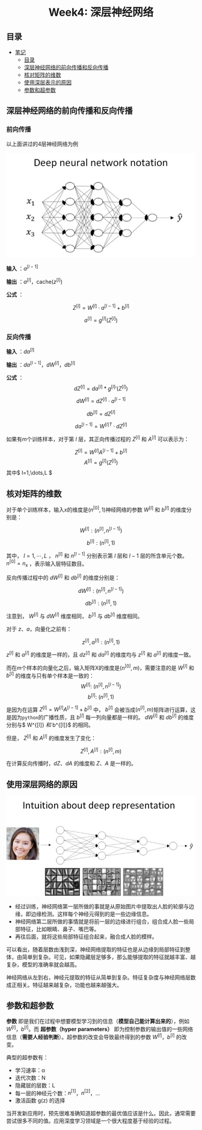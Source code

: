 <h1 align="center">Week4: 深层神经网络</h1>

## 目录 

* [笔记](#笔记)
   * [目录](#目录)
   * [深层神经网络的前向传播和反向传播](#深层神经网络的前向传播和反向传播)
   * [核对矩阵的维数](#核对矩阵的维数)
   * [使用深层表示的原因](#使用深层表示的原因)
   * [参数和超参数](#参数和超参数)

## 深层神经网络的前向传播和反向传播

### 前向传播

以上面讲过的4层神经网络为例

![](https://raw.githubusercontent.com/catchy666/Coursera-Deep-Learning-Andrew-Ng/main/c1-Neural%20Networks%20and%20Deep%20Learning/week4/tmp_imgs/02.jpg)

**输入** ：$a^{[l-1]}$

**输出** ：$a^{[l]}$，cache($z^{[l]}$)

**公式** ：

$$
Z^{[l]}=W^{[l]}\cdot a^{[l-1]}+b^{[l]}
$$

$$
a^{[l]}=g^{[l]}(Z^{[l]})
$$

### 反向传播

**输入** ：$da^{[l]}$

**输出** ：$da^{[l-1]}$，$dW^{[l]}$，$db^{[l]}$

**公式** ：
$$
dZ^{[l]}=da^{[l]} * g^{[l]}{'}(Z^{[l]})
$$

$$
dW^{[l]}=dZ^{[l]}\cdot a^{[l-1]}
$$

$$
db^{[l]}=dZ^{[l]}
$$

$$
da^{[l-1]}=W^{[l]T}\cdot dZ^{[l]}
$$

如果有$m$个训练样本，对于第 $l$ 层，其正向传播过程的 $Z^{[l]}$ 和 $A^{[l]}$ 可以表示为：

$$
Z^{[l]}=W^{[l]}A^{[l-1]}+b^{[l]}
$$
$$
A^{[l]}=g^{[l]}(Z^{[l]})
$$
其中$ l=1,\dots,L $

## 核对矩阵的维数
对于单个训练样本，输入$x$的维度是$(n^{[0]},1)$神经网络的参数 $W^{[l]}$ 和 $b^{[l]}$ 的维度分别是：

$$
W^{[l]}: (n^{[l]}, n^{[l-1]})
$$

$$
b^{[l]}: (n^{[l]}, 1)
$$

其中， $l=1,\cdots,L$ ， $n^{[l]}$ 和 $n^{[l-1]}$ 分别表示第 $l$ 层和 $l-1$ 层的所含单元个数。 $n^{[0]}=n_x$ ，表示输入层特征数目。

反向传播过程中的 $dW^{[l]}$ 和 $db^{[l]}$ 的维度分别是：

$$
dW^{[l]}: (n^{[l]}, n^{[l-1]})
$$

$$
db^{[l]}: (n^{[l]}, 1)
$$

注意到， $W^{[l]}$ 与 $dW^{[l]}$ 维度相同， $b^{[l]}$ 与 $db^{[l]}$ 维度相同。

对于 $z$、$a$，向量化之前有：

$$
z^{[l]}, a^{[l]}: (n^{[l]}, 1)
$$

$z^{[l]}$ 和 $a^{[l]}$ 的维度是一样的，且 $dz^{[l]}$ 和 $da^{[l]}$ 的维度均与 $z^{[l]}$ 和 $a^{[l]}$ 的维度一致。

而在$m$个样本的向量化之后，输入矩阵X的维度是$(n^{[0]},m)$，需要注意的是 $W^{[l]}$ 和 $b^{[l]}$ 的维度与只有单个样本是一致的：
$$
W^{[l]}:\ (n^{[l]},n^{[l-1]})
$$
$$
b^{[l]}:\ (n^{[l]},1)
$$

是因为在运算 $Z^{[l]}=W^{[l]}A^{[l-1]}+b^{[l]}$ 中， $b^{[l]}$ 会被当成$(n^{[l]},m)$矩阵进行运算，这是因为`python`的广播性质，且 $b^{[l]}$ 每一列向量都是一样的。 $dW^{[l]}$ 和 $db^{[l]}$ 的维度分别与$ W^{[l]} $和$ b^{[l]}$ 的相同。

但是， $Z^{[l]}$ 和 $A^{[l]}$ 的维度发生了变化：

$$
Z^{[l]}, A^{[l]}: (n^{[l]}, m)
$$

在计算反向传播时，$dZ$、$dA$ 的维度和 $Z$、$A$ 是一样的。

## 使用深层网络的原因

![](https://raw.githubusercontent.com/catchy666/Coursera-Deep-Learning-Andrew-Ng/main/c1-Neural%20Networks%20and%20Deep%20Learning/week4/tmp_imgs/03.jpg)

- 经过训练，神经网络第一层所做的事就是从原始图片中提取出人脸的轮廓与边缘，即边缘检测。这样每个神经元得到的是一些边缘信息。
- 神经网络第二层所做的事情就是将前一层的边缘进行组合，组合成人脸一些局部特征，比如眼睛、鼻子、嘴巴等。
- 再往后面，就将这些局部特征组合起来，融合成人脸的模样。

可以看出，随着层数由浅到深，神经网络提取的特征也是从边缘到局部特征到整体，由简单到复杂。可见，如果隐藏层足够多，那么能够提取的特征就越丰富、越复杂，模型的准确率就会越高。

神经网络从左到右，神经元提取的特征从简单到复杂。特征复杂度与神经网络层数成正相关。特征越来越复杂，功能也越来越强大。

## 参数和超参数

**参数** 即是我们在过程中想要模型学习到的信息（**模型自己能计算出来的**），例如 $W^{[l]}$，$b^{[l]}$。而 **超参数（hyper parameters）** 即为控制参数的输出值的一些网络信息（**需要人经验判断**）。超参数的改变会导致最终得到的参数 $W^{[l]}$，$b^{[l]}$ 的改变。

典型的超参数有：

* 学习速率：α
* 迭代次数：N
* 隐藏层的层数：L
* 每一层的神经元个数：$n^{[1]}$，$n^{[2]}$，...
* 激活函数 g(z) 的选择

当开发新应用时，预先很难准确知道超参数的最优值应该是什么。因此，通常需要尝试很多不同的值。应用深度学习领域是一个很大程度基于经验的过程。